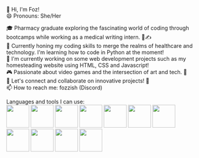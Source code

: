 
👋 Hi, I'm Foz! <br>
😄 Pronouns: She/Her <br>

🎓 Pharmacy graduate exploring the fascinating world of coding through bootcamps while working as a medical writing intern. 💊✍️ <br>
🚀 Currently honing my coding skills to merge the realms of healthcare and technology. I'm learning how to code in Python at the moment! <br>
🔭 I'm currently working on some web development projects such as my homesteading website using HTML, CSS and Javascript! <br>
🎮 Passionate about video games and the intersection of art and tech. 🎨 <br>
🌟 Let's connect and collaborate on innovative projects! 🤝 <br>
📫 How to reach me: fozzish (Discord) <br>

Languages and tools I can use: <br>
<img src="https://cdn.jsdelivr.net/gh/devicons/devicon@latest/icons/html5/html5-plain-wordmark.svg" width = "60" height ="60"/>
<img src="https://cdn.jsdelivr.net/gh/devicons/devicon@latest/icons/css3/css3-plain-wordmark.svg" width="60" height ="60" /> 
<img src="https://cdn.jsdelivr.net/gh/devicons/devicon/icons/javascript/javascript-plain.svg" width="60" height="60" /> 
<img src="https://cdn.jsdelivr.net/gh/devicons/devicon@latest/icons/python/python-original-wordmark.svg" width = "60" height = "60"/>
<img src="https://cdn.jsdelivr.net/gh/devicons/devicon@latest/icons/vscode/vscode-original-wordmark.svg" width = "60" height = "60"/>
<img src="https://cdn.jsdelivr.net/gh/devicons/devicon@latest/icons/github/github-original.svg" width = "60" height = "60"/>
<img src="https://cdn.jsdelivr.net/gh/devicons/devicon@latest/icons/canva/canva-original.svg" width = "60" height = "60"/>
<img src="https://cdn.jsdelivr.net/gh/devicons/devicon@latest/icons/notion/notion-original.svg" width = "60" height = "60"/>
<img src="https://cdn.jsdelivr.net/gh/devicons/devicon@latest/icons/photoshop/photoshop-original.svg" width = "60" height = "60"/>
<img src="https://cdn.jsdelivr.net/gh/devicons/devicon@latest/icons/salesforce/salesforce-original.svg" width = "60" height = "60"/>
<img src="https://cdn.jsdelivr.net/gh/devicons/devicon@latest/icons/slack/slack-original.svg" width = "60" height = "60"/>
